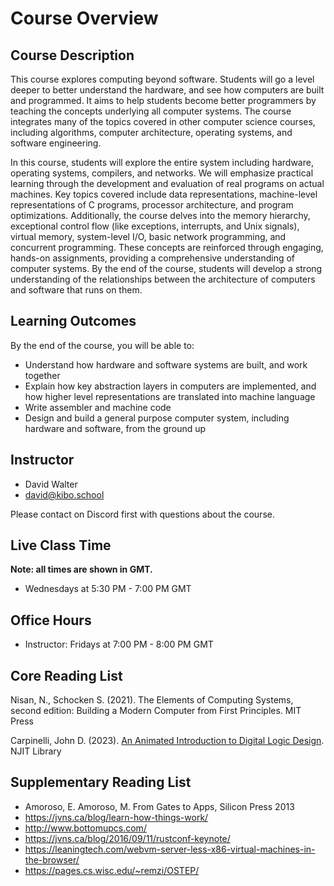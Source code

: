 # Course Overview

## Course Description

This course explores computing beyond software. Students will go a level deeper to better understand the hardware, and
see how computers are built and programmed.  It aims to help students become better programmers by teaching the concepts
underlying all computer systems. The course integrates many of the topics covered in other computer science courses,
including algorithms, computer architecture, operating systems, and software engineering.

In this course, students will explore the entire system including hardware, operating systems, compilers, and networks.
We will emphasize practical learning through the development and evaluation of real programs on actual machines. Key
topics covered include data representations, machine-level representations of C programs, processor architecture, and
program optimizations. Additionally, the course delves into the memory hierarchy, exceptional control flow (like
exceptions, interrupts, and Unix signals), virtual memory, system-level I/O, basic network programming, and concurrent
programming. These concepts are reinforced through engaging, hands-on assignments, providing a comprehensive
understanding of computer systems. By the end of the course, students  will develop a strong understanding of the
relationships between the architecture of computers and software that runs on them.

## Learning Outcomes

By the end of the course, you will be able to:

- Understand how hardware and software systems are built, and work together
- Explain how key abstraction layers in computers are implemented, and how
  higher level representations are translated into machine language
- Write assembler and machine code
- Design and build a general purpose computer system, including hardware and
  software, from the ground up

## Instructor

- David Walter
- [david@kibo.school](mailto:david@kibo.school)

Please contact on Discord first with questions about the course.

## Live Class Time
<!-- UPDATE EACH TERM -->
**Note: all times are shown in GMT.**

- Wednesdays at 5:30 PM - 7:00 PM GMT

## Office Hours
<!-- UPDATE EACH TERM -->
- Instructor: Fridays at 7:00 PM - 8:00 PM GMT

## Core Reading List

Nisan, N., Schocken S. (2021). The Elements of Computing Systems, second
edition: Building a Modern Computer from First Principles. MIT Press

Carpinelli, John D. (2023). [An Animated Introduction to Digital Logic Design](https://digitalcommons.njit.edu/oat/1/). NJIT Library

## Supplementary Reading List

- Amoroso, E. Amoroso, M. From Gates to Apps, Silicon Press 2013
- https://jvns.ca/blog/learn-how-things-work/
- http://www.bottomupcs.com/
- https://jvns.ca/blog/2016/09/11/rustconf-keynote/ 
- https://leaningtech.com/webvm-server-less-x86-virtual-machines-in-the-browser/
- https://pages.cs.wisc.edu/~remzi/OSTEP/
